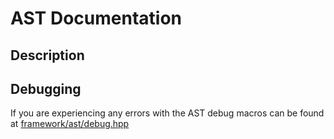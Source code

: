 # AST Documentation



## Description



## Debugging

If you are experiencing any errors with the AST debug macros can be found at [framework/ast/debug.hpp](../../framework/ast/debug.hpp)
